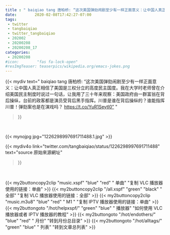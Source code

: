 ```yaml
---
title : " baiqiao tang 唐柏桥: “这次美国弹劾闹剧至少有一样正面意义：让中国人真正相信了美国是三权分立的高度民主国度。我在大学时老师曾在介绍美国民主制度时说过一句话，让我用了三十年来观察：美国政府由一群富翁在背后操纵，台前的政客都是演员受背后黑手指挥。川普是谁在背后操纵的？谁能指挥川普！弹劾案也是在演戏吗？ https://t.co/YuR1SeytI0”  "
date:        2020-02-08T17:42:27-07:00
tags:
 - twitter
 - tangbaiqiao
 - twitter_tangbaiqiao
 - 202002
 - 20200208
 - 20200208_17
categories:
 - 20200208
#icon:        "fas fa-lock-open"
#resImgTeaser: teaserpics/wikipedia.org/emacs-jokes.png
---
```


{{< mydiv text=" baiqiao tang 唐柏桥: “这次美国弹劾闹剧至少有一样正面意义：让中国人真正相信了美国是三权分立的高度民主国度。我在大学时老师曾在介绍美国民主制度时说过一句话，让我用了三十年来观察：美国政府由一群富翁在背后操纵，台前的政客都是演员受背后黑手指挥。川普是谁在背后操纵的？谁能指挥川普！弹劾案也是在演戏吗？ https://t.co/YuR1SeytI0”  "
>}}
<br>


 {{< mynojpg jpg="1226298997691711488.1.jpg" >}}<br> 



{{< mydiv4o link="twitter.com/tangbaiqiao/status/1226298997691711488"
text="source 原始來源網址"
>}}


<br>





{{< my2buttoncopy2clip "music.xspf"        "blue"   "red"    " 单曲"  "复制 VLC 播放器使用的链接：单曲" >}} {{< my2buttoncopy2clip "/all.xspf"         "green"  "black"  " 全部"  "复制 VLC 播放器使用的链接：全部" >}} {{< my2buttoncopy2clip "music.m3u8"        "blue"   "red"    " M1 "    "复制 IPTV 播放器使用的链接：单曲" >}} {{< my2buttongoto      "/hot/helpxspf/"    "green"  "blue"   " 播放器" "如何使用 VLC 播放器或者 IPTV 播放器的教程" >}} {{< my2buttongoto      "/hot/endothers/"   "blue"   "red"    " 月份"   "转到月份总目录" >}} {{< my2buttongoto      "/hot/alltags/"     "green"  "blue"   " 列表"   "转到文章总列表" >}} 
